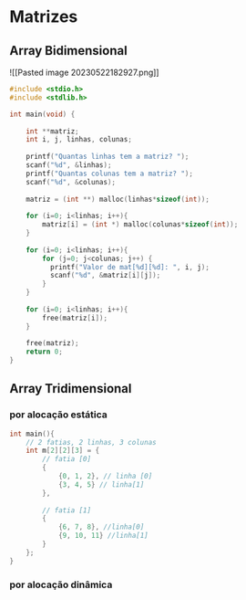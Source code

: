 # Matrizes

## Array Bidimensional

![[Pasted image 20230522182927.png]]

```C
#include <stdio.h>
#include <stdlib.h>

int main(void) {
	
	int **matriz; 
	int i, j, linhas, colunas;
	
	printf("Quantas linhas tem a matriz? ");
	scanf("%d", &linhas);
	printf("Quantas colunas tem a matriz? ");
	scanf("%d", &colunas);
	
	matriz = (int **) malloc(linhas*sizeof(int));
	
	for (i=0; i<linhas; i++){
		matriz[i] = (int *) malloc(colunas*sizeof(int));
	}
	
	for (i=0; i<linhas; i++){
		for (j=0; j<colunas; j++) {
		  printf("Valor de mat[%d][%d]: ", i, j);
		  scanf("%d", &matriz[i][j]);
		}
	}
	
	for (i=0; i<linhas; i++){
		free(matriz[i]);
	}
	
	free(matriz);
	return 0;
}
```

## Array Tridimensional

### por alocação estática
```C
int main(){
	// 2 fatias, 2 linhas, 3 colunas
	int m[2][2][3] = {
		// fatia [0]
		{
			{0, 1, 2}, // linha [0]
			{3, 4, 5} // linha[1] 
		},
		
		// fatia [1]		
		{
			{6, 7, 8}, //linha[0]
			{9, 10, 11} //linha[1]
		}
	};
}
```
 
### por alocação dinâmica
